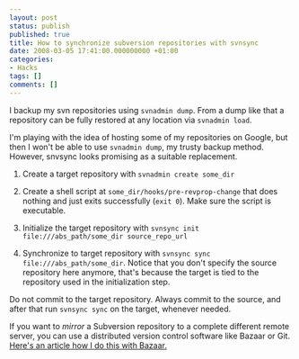 ```yaml
---
layout: post
status: publish
published: true
title: How to synchronize subversion repositories with svnsync
date: 2008-03-05 17:41:00.000000000 +01:00
categories:
- Hacks
tags: []
comments: []
---
```

I backup my svn repositories using `svnadmin dump`. From a dump like that a repository can be fully restored at any location via `svnadmin load`.

I'm playing with the idea of hosting some of my repositories on Google, but then I won't be able to use `svnadmin dump`, my trusty backup method. However, snvsync looks promising as a suitable replacement.

1. Create a target repository with `svnadmin create some_dir`

2. Create a shell script at `some_dir/hooks/pre-revprop-change` that does nothing and just exits successfully (`exit 0`). Make sure the script is executable.

3. Initialize the target repository with `svnsync init file:///abs_path/some_dir source_repo_url`

4. Synchronize to target repository with `svnsync sync file:///abs_path/some_dir`. Notice that you don't specify the source repository here anymore, that's because the target is tied to the repository used in the initialization step.

Do not commit to the target repository. Always commit to the source, and after that run `svnsync sync` on the target, whenever needed.

If you want to *mirror* a Subversion repository to a complete different remote server, you can use a distributed version control software like Bazaar or Git. <a href="http://titan2x.wordpress.com/2011/03/10/mirroring-a-subversion-repository-using-bazaar/">Here's an article how I do this with Bazaar.</a>

